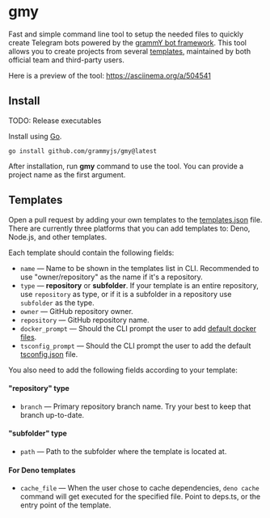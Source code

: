 # gmy

Fast and simple command line tool to setup the needed files to quickly create
Telegram bots powered by the [grammY bot framework](https://grammy.dev). This
tool allows you to create projects from several [templates](./templates.json),
maintained by both official team and third-party users.

<!-- ![504541](https://user-images.githubusercontent.com/70066170/176051380-9930b0de-8bf7-40ab-95ec-ee64e937c282.gif) -->

<!-- ![504541-2](https://user-images.githubusercontent.com/70066170/176159673-214b1a9d-13e4-4b28-80f2-bbaaf162f973.gif) -->

<!-- ![504541-3-med](https://user-images.githubusercontent.com/70066170/176159745-e7a62611-d514-4dba-8353-0d9c78283514.gif) -->

Here is a preview of the tool: https://asciinema.org/a/504541

## Install

TODO: Release executables

Install using [Go](https://go.dev).

```shell
go install github.com/grammyjs/gmy@latest
```

After installation, run **gmy** command to use the tool. You can provide a
project name as the first argument.

## Templates

Open a pull request by adding your own templates to the
[templates.json](./templates.json) file. There are currently three platforms
that you can add templates to: Deno, Node.js, and other templates.

Each template should contain the following fields:

- `name` — Name to be shown in the templates list in CLI. Recommended to use
  "owner/repository" as the name if it's a repository.
- `type` — **repository** or **subfolder**. If your template is an entire
  repository, use `repository` as type, or if it is a subfolder in a repository
  use `subfolder` as the type.
- `owner` — GitHub repository owner.
- `repository` — GitHub repository name.
- `docker_prompt` — Should the CLI prompt the user to add
  [default docker files](./internal/files/dockerfiles.go).
- `tsconfig_prompt` — Should the CLI prompt the user to add the default
  [tsconfig.json](./configs/tsconfig.json) file.

You also need to add the following fields according to your template:

#### "repository" type

- `branch` — Primary repository branch name. Try your best to keep that branch
  up-to-date.

#### "subfolder" type

- `path` — Path to the subfolder where the template is located at.

#### For Deno templates

- `cache_file` — When the user chose to cache dependencies, `deno cache` command
  will get executed for the specified file. Point to deps.ts, or the entry point
  of the template.
